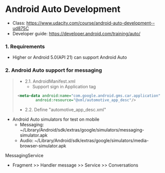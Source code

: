 # Android Auto Development
- Class: https://www.udacity.com/course/android-auto-development--ud875C
- Developer guide: https://developer.android.com/training/auto/

### 1. Requirements
- Higher or Android 5.0(API 21) can support Android Auto


### 2. Android Auto support for messaging
>   * 2.1. AndroidManifest.xml
>       * Support sign in Application tag
>   ~~~xml
>   <meta-data android:name="com.google.android.gms.car.application"
>           android:resource="@xml/automotive_app_desc"/>
>   ~~~
>   * 2.2. Define "automotive_app_desc.xml"
>   
- Android Auto simulators for test on mobile
  - Messaging: ~/Library/Android/sdk/extras/google/simulators/messaging-simulator.apk
  - Audio: ~/Library/Android/sdk/extras/google/simulators/media-browser-simulator.apk


MessagingService
- Fragment >> Handler message >> Service >> Conversations
